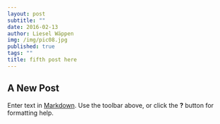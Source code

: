 ```yaml
---
layout: post
subtitle: ""
date: 2016-02-13
author: Liesel Wäppen
img: /img/pic08.jpg
published: true
tags: ""
title: fifth post here
---
```



## A New Post

Enter text in [Markdown](http://daringfireball.net/projects/markdown/). Use the toolbar above, or click the **?** button for formatting help.
